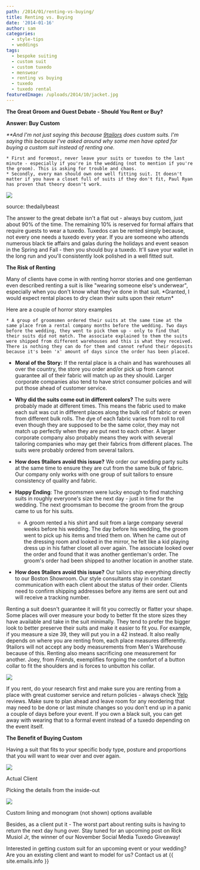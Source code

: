```yaml
---
path: /2014/01/renting-vs-buying/
title: Renting vs. Buying
date: '2014-01-16'
author: sam
categories:
  - style-tips
  - weddings
tags:
  - bespoke suiting
  - custom suit
  - custom tuxedo
  - menswear
  - renting vs buying
  - tuxedo
  - tuxedo rental
featuredImage: /uploads/2014/10/jacket.jpg
---
```

**The Great Groom and Guest Debate - Should You Rent or Buy?** 

**Answer: Buy Custom**

_\*\*And I'm not just saying this because [9tailors](http://www.9tailors.com/) does custom suits. I'm saying this because I've asked around why some men have opted for buying a custom suit instead of renting one._ 

	* First and foremost, never leave your suits or tuxedos to the last minute - especially if you're in the wedding (not to mention if you're the groom). This is asking for trouble and chaos.
	* Secondly, every man should own one well fitting suit. It doesn't matter if you have a closet full of suits if they don't fit, Paul Ryan has proven that theory doesn't work.

[![](http://2.bp.blogspot.com/-0Au16HrRaPk/UtgPX5gh0EI/AAAAAAAAA3k/LU7wqmI0BUI/s1600/paul+ryan+bagg+suit,+source-thedailybeast.jpg)](http://2.bp.blogspot.com/-0Au16HrRaPk/UtgPX5gh0EI/AAAAAAAAA3k/LU7wqmI0BUI/s1600/paul+ryan+bagg+suit,+source-thedailybeast.jpg)

source: thedailybeast

The answer to the great debate isn't a flat out - always buy custom, just about 90% of the time. The remaining 10% is reserved for formal affairs that require guests to wear a tuxedo. Tuxedos can be rented simply because, not every one needs a tuxedo every year. If you are someone who attends numerous black tie affairs and galas during the holidays and event season in the Spring and Fall - then you should buy a tuxedo. It'll save your wallet in the long run and you'll consistently look polished in a well fitted suit.

**The Risk of Renting**

Many of clients have come in with renting horror stories and one gentleman even described renting a suit is like "wearing someone else's underwear", especially when you don't know what they've done in that suit. \*Granted, I would expect rental places to dry clean their suits upon their return\*

Here are a couple of horror story examples

	* A group of groomsmen ordered their suits at the same time at the same place from a rental company months before the wedding. Two days before the wedding, they went to pick them up - only to find that their suits did not match. The associate explained to them the suits were shipped from different warehouses and this is what they received. There is nothing they can do for them and cannot refund their deposits because it's been 'x' amount of days since the order has been placed.

 * **Moral of the Story:** If the rental place is a chain and has warehouses all over the country, the store you order and/or pick up from cannot guarantee all of their fabric will match up as they should. Larger corporate companies also tend to have strict consumer policies and will put those ahead of customer service.
 * **Why did the suits come out in different colors?** The suits were probably made at different times. This means the fabric used to make each suit was cut in different places along the bulk roll of fabric or even from different bulk rolls. The dye of each fabric varies from roll to roll even though they are supposed to be the same color, they may not match up perfectly when they are put next to each other. A larger corporate company also probably means they work with several tailoring companies who may get their fabrics from different places. The suits were probably ordered from several tailors.
 * **How does 9tailors avoid this issue?** We order our wedding party suits at the same time to ensure they are cut from the same bulk of fabric. Our company only works with one group of suit tailors to ensure consistency of quality and fabric.
 * **Happy Ending**: The groomsmen were lucky enough to find matching suits in roughly everyone's size the next day - just in time for the wedding. The next groomsman to become the groom from the group came to us for his suits.

	* A groom rented a his shirt and suit from a large company several weeks before his wedding. The day before his wedding, the groom went to pick up his items and tried them on. When he came out of the dressing room and looked in the mirror, he felt like a kid playing dress up in his father closet all over again. The associate looked over the order and found that it was another gentleman's order. The groom's order had been shipped to another location in another state.

 * **How does 9tailors avoid this issue?** Our tailors ship everything directly to our Boston Showroom. Our style consultants stay in constant communication with each client about the status of their order. Clients need to confirm shipping addresses before any items are sent out and will receive a tracking number.

Renting a suit doesn't guarantee it will fit you correctly or flatter your shape. Some places will over measure your body to better fit the store sizes they have available and take in the suit minimally. They tend to prefer the bigger look to better preserve their suits and make it easier to fit you. For example, if you measure a size 39, they will put you in a 42 instead. It also really depends on where you are renting from, each place measures differently. 9tailors will not accept any body measurements from Men's Warehouse because of this. Renting also means sacrificing one measurement for another. Joey, from _Friends_, exemplifies forgoing the comfort of a button collar to fit the shoulders and is forces to unbutton his collar.

[![](http://2.bp.blogspot.com/-LrzCIsbRWY4/UtgmqXnJwTI/AAAAAAAAA4M/mYRjVr9TBO4/s1600/friends,+joey's+apple+-+source,weknowmemes.jpg)](http://2.bp.blogspot.com/-LrzCIsbRWY4/UtgmqXnJwTI/AAAAAAAAA4M/mYRjVr9TBO4/s1600/friends,+joey's+apple+-+source,weknowmemes.jpg)

If you rent, do your research first and make sure you are renting from a place with great customer service and return policies - always check [Yelp](http://www.yelp.com/biz/9tailors-boston) reviews. Make sure to plan ahead and leave room for any reordering that may need to be done or last minute changes so you don't end up in a panic a couple of days before your event. If you own a black suit, you can get away with wearing that to a formal event instead of a tuxedo depending on the event itself.

**The Benefit of Buying Custom**

Having a suit that fits to your specific body type, posture and proportions that you will want to wear over and over again.

[![](http://3.bp.blogspot.com/-YZmKThhHnh8/Utgji3d32lI/AAAAAAAAA34/xFgrVQwnaqM/s1600/RobertProfile.jpg)](http://3.bp.blogspot.com/-YZmKThhHnh8/Utgji3d32lI/AAAAAAAAA34/xFgrVQwnaqM/s1600/RobertProfile.jpg)

Actual Client

Picking the details from the inside-out

[![](http://4.bp.blogspot.com/-w7udFl-0wN4/UtgkHCXx13I/AAAAAAAAA4A/j8w5jg__J_4/s1600/20120414-9tailors-1754.jpg)](http://4.bp.blogspot.com/-w7udFl-0wN4/UtgkHCXx13I/AAAAAAAAA4A/j8w5jg__J_4/s1600/20120414-9tailors-1754.jpg)

Custom lining and monogram (not shown) options available

Besides, as a client put it - The worst part about renting suits is having to return the next day hung over. Stay tuned for an upcoming post on Rick Musiol Jr, the winner of our November Social Media Tuxedo Giveaway!

Interested in getting custom suit for an upcoming event or your wedding? Are you an existing client and want to model for us? Contact us at {{ site.emails.info }}